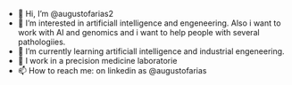 - 👋 Hi, I’m @augustofarias2
- 👀 I’m interested in artificiall intelligence and engeneering. Also i want to work with AI and genomics and i want to help people with several pathologiies. 
- 🌱 I’m currently learning artificiall intelligence and industrial engeneering.
- 💞️ I work in a precision medicine laboratorie
- 📫 How to reach me: on linkedin as @augustofarias

<!---
augustofarias2/augustofarias2 is a ✨ special ✨ repository because its `README.md` (this file) appears on your GitHub profile.
You can click the Preview link to take a look at your changes.
--->
